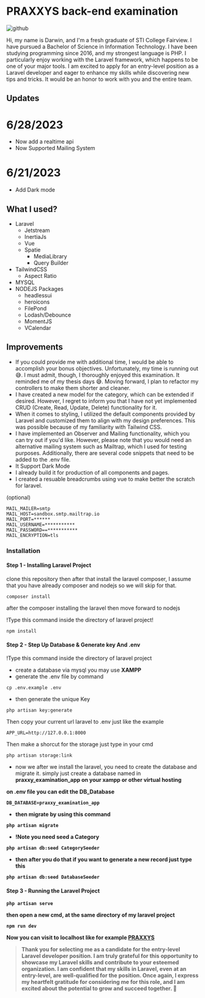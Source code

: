 # PRAXXYS back-end examination

![github](https://github.com/Redtro2k/praxxy-back-examination/assets/102702524/ecbd20ac-2ef4-4372-98ae-017563cfe85d)


Hi, my name is Darwin, and I'm a fresh graduate of STI College Fairview. I have pursued a Bachelor of Science in Information Technology. I have been studying programming since 2016, and my strongest language is PHP. I particularly enjoy working with the Laravel framework, which happens to be one of your major tools. I am excited to apply for an entry-level position as a Laravel developer and eager to enhance my skills while discovering new tips and tricks. It would be an honor to work with you and the entire team.

## Updates
# 6/28/2023
- Now add a realtime api
- Now Supported Mailing System

# 6/21/2023
- Add Dark mode

## What I used?
- Laravel
    - Jetstream
    - InertiaJs
    - Vue
    - Spatie
        - MediaLibrary
        - Query Builder
- TailwindCSS
    - Aspect Ratio
- MYSQL
- NODEJS Packages
    - headlessui
    - heroicons
    - FilePond
    - Lodash/Debounce
    - MomentJS
    - VCalendar

## Improvements
* If you could provide me with additional time, I would be able to accomplish your bonus objectives. Unfortunately, my time is running out 😅. I must admit, though, I thoroughly enjoyed this examination. It reminded me of my thesis days 😅. Moving forward, I plan to refactor my controllers to make them shorter and cleaner.
* I have created a new model for the category, which can be extended if desired. However, I regret to inform you that I have not yet implemented CRUD (Create, Read, Update, Delete) functionality for it.
* When it comes to styling, I utilized the default components provided by Laravel and customized them to align with my design preferences. This was possible because of my familiarity with Tailwind CSS.
* I have implemented an Observer and Mailing functionality, which you can try out if you'd like. However, please note that you would need an alternative mailing system such as Mailtrap, which I used for testing purposes. Additionally, there are several code snippets that need to be added to the .env file.
* It Support Dark Mode
* I already build it for production of all components and pages.
* I created a resuable breadcrumbs using vue to make better the scratch for laravel.

(optional)
```env
MAIL_MAILER=smtp
MAIL_HOST=sandbox.smtp.mailtrap.io
MAIL_PORT=******
MAIL_USERNAME=***********
MAIL_PASSWORD==***********
MAIL_ENCRYPTION=tls
```

### Installation

#### Step 1 - Installing Laravel Project
clone this repository then after that install the laravel composer, I assume that you have already composer and nodejs so we will skip for that.
```properties
composer install
```
after the composer installing the laravel then move forward to nodejs

!Type this command inside the directory of laravel project!
```properties
npm install
```

#### Step 2 - Step Up Database & Generate key And .env
!Type this command inside the directory of laravel project
* create a database via mysql you may use <b>XAMPP</b>
* generate the .env file by command
```properties
cp .env.example .env
```
* then generate the unique Key
```properties
php artisan key:generate
```
Then copy your current url laravel to .env just like the example
```env
APP_URL=http://127.0.0.1:8000
```
Then make a shorcut for the storage just type in your cmd
```properties
php artisan storage:link
```

* now we after we install the laravel, you need to create the database and migrate it.
 simply just create a database named in <strong>praxxy_examination_app</stong> on your xampp or other virtual hosting

 on .env file you can edit the <strong>DB_Database</strong>
```env
DB_DATABASE=praxxy_examination_app
```
* then migrate by using this command
```properties
php artisan migrate
```
* !Note you need seed a Category 
```properties
php artisan db:seed CategorySeeder
```
* then after you do that if you want to generate a new record just type this
```properties
php artisan db:seed DatabaseSeeder
```
#### Step 3 - Running the Laravel Project
```properties
php artisan serve
```
then open a new cmd, at the same directory of my laravel project
```properties
npm run dev
```
Now you can visit to localhost like for example [PRAXXYS](https://127.0.0.1:8000/)

> Thank you for selecting me as a candidate for the entry-level Laravel developer position. I am truly grateful for this opportunity to showcase my Laravel skills and contribute to your esteemed organization. I am confident that my skills in Laravel, even at an entry-level, are well-qualified for the position. Once again, I express my heartfelt gratitude for considering me for this role, and I am excited about the potential to grow and succeed together. 🙂

